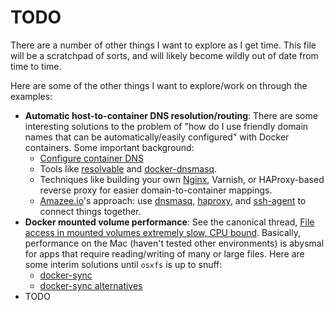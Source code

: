 # TODO

There are a number of other things I want to explore as I get time. This file will be a scratchpad of sorts, and will likely become wildly out of date from time to time.

Here are some of the other things I want to explore/work on through the examples:

  - **Automatic host-to-container DNS resolution/routing**: There are some interesting solutions to the problem of "how do I use friendly domain names that can be automatically/easily configured" with Docker containers. Some important background:
    - [Configure container DNS](https://docs.docker.com/engine/userguide/networking/default_network/configure-dns/)
    - Tools like [resolvable](https://github.com/gliderlabs/resolvable) and [docker-dnsmasq](https://github.com/jpillora/docker-dnsmasq).
    - Techniques like building your own [Nginx](https://www.digitalocean.com/community/questions/how-to-bind-multiple-domains-ports-80-and-443-to-docker-contained-applications?answer=18095), Varnish, or HAProxy-based reverse proxy for easier domain-to-container mappings.
    - [Amazee.io](https://docs.amazee.io/local_docker_development/local_docker_development.html)'s approach: use [dnsmasq](https://hub.docker.com/r/andyshinn/dnsmasq/), [haproxy](https://hub.docker.com/r/amazeeio/haproxy/), and [ssh-agent](https://hub.docker.com/r/amazeeio/ssh-agent/) to connect things together.
  - **Docker mounted volume performance**: See the canonical thread, [File access in mounted volumes extremely slow, CPU bound](https://forums.docker.com/t/file-access-in-mounted-volumes-extremely-slow-cpu-bound/8076). Basically, performance on the Mac (haven't tested other environments) is abysmal for apps that require reading/writing of many or large files. Here are some interim solutions until `osxfs` is up to snuff:
    - [docker-sync](http://docker-sync.io/)
    - [docker-sync alternatives](https://github.com/EugenMayer/docker-sync/wiki/Alternatives-to-docker-sync)
  - TODO
